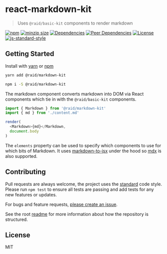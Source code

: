 
# react-markdown-kit

> Uses `@raid/basic-kit` components to render markdown

[![npm](https://img.shields.io/npm/v/@raid/markdown-kit.svg?style=flat-square)](https://www.npmjs.com/package/react-markdown-kit)
[![minzip size](https://img.shields.io/bundlephobia/minzip/@raid/markdown-kit?style=flat-square)](https://bundlephobia.com/result?p=@raid/markdown-kit)
[![Dependencies](https://img.shields.io/david/mattstyles/react-kit?path=packages%2Fmarkdown-kit&style=flat-square)](https://david-dm.org/mattstyles/react-kit?path=packages%2Fmarkdown-kit)
[![Peer Dependencies](https://img.shields.io/david/peer/mattstyles/react-kit?path=packages%2Fmarkdown-kit&style=flat-square)](https://david-dm.org/mattstyles/react-kit?path=packages%2Fmarkdown-kit&type=peer)
[![License](https://img.shields.io/github/license/mattstyles/react-kit.svg?style=flat-square)](https://github.com/mattstyles/react-kit/blob/master/license.md)
[![js-standard-style](https://img.shields.io/badge/code%20style-standard-brightgreen.svg?style=flat-square)](http://standardjs.com/)

## Getting Started

Install with [yarn](https://yarnpkg.com) or [npm](https://npmjs.com)

```sh
yarn add @raid/markdown-kit
```

```sh
npm i -S @raid/markdown-kit
```

The markdown component converts markdown into DOM via React components which tie in with the `@raid/basic-kit` components.

```js
import { Markdown } from '@raid/markdown-kit'
import { md } from './content.md'

render(
  <Markdown>{md}</Markdown,
  document.body
)
```

The `elements` property can be used to specify which components to use for which bits of Markdown. It uses [markdown-to-jsx](https://www.npmjs.com/package/markdown-to-jsx) under the hood so [mdx](https://mdxjs.com/) is also supported.

## Contributing

Pull requests are always welcome, the project uses the [standard](http://standardjs.com) code style. Please run `npm test` to ensure all tests are passing and add tests for any new features or updates.

For bugs and feature requests, [please create an issue](https://github.com/mattstyles/react-kit/issues).

See the root [readme](https://github.com/mattstyles/react-kit) for more information about how the repository is structured.

## License

MIT
